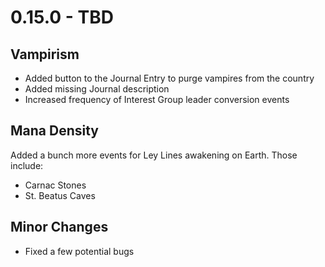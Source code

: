 # 0.15.0 - TBD

## Vampirism
- Added button to the Journal Entry to purge vampires from the country
- Added missing Journal description
- Increased frequency of Interest Group leader conversion events

## Mana Density
Added a bunch more events for Ley Lines awakening on Earth. Those include:
- Carnac Stones
- St. Beatus Caves

## Minor Changes
- Fixed a few potential bugs